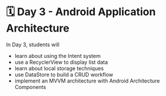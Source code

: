# 🗓 Day 3 - Android Application Architecture
In Day 3, students will
- learn about using the Intent system
- use a RecyclerView to display list data
- learn about local storage techniques
- use DataStore to build a CRUD workflow
- implement an MVVM architecture with Android Architecture Components
